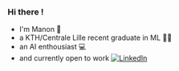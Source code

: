 ### Hi there !

- I'm Manon :wave:
- a KTH/Centrale Lille recent graduate in ML :woman_student:
- an AI enthousiast :computer:
- and currently open to work <a href="https://www.linkedin.com/in/manon-deprette-516773150/"><img src="https://img.shields.io/badge/LinkedIn--_.svg?style=social&logo=linkedin" alt="LinkedIn"></a>

<!--
**Azilyss/Azilyss** is a ✨ _special_ ✨ repository because its `README.md` (this file) appears on your GitHub profile.

Here are some ideas to get you started:

- 🔭 I’m currently working on ...
- 🌱 I’m currently learning ...
- 👯 I’m looking to collaborate on ...
- 🤔 I’m looking for help with ...
- 💬 Ask me about ...
- 📫 How to reach me: ...
- 😄 Pronouns: ...
- ⚡ Fun fact: ...
-->

